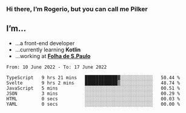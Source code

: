 ### Hi there, I’m Rogerio, but you can call me Pilker

## I’m…
- …a front-end developer
- …currently learning **Kotlin**
- …working at [**Folha de S.Paulo**](https://www.folha.com.br/)

<!--START_SECTION:waka-->

```text
From: 10 June 2022 - To: 17 June 2022

TypeScript   9 hrs 21 mins   ████████████▓░░░░░░░░░░░░   50.44 %
Svelte       9 hrs 2 mins    ████████████▒░░░░░░░░░░░░   48.74 %
JavaScript   5 mins          ░░░░░░░░░░░░░░░░░░░░░░░░░   00.51 %
JSON         3 mins          ░░░░░░░░░░░░░░░░░░░░░░░░░   00.29 %
HTML         0 secs          ░░░░░░░░░░░░░░░░░░░░░░░░░   00.03 %
YAML         0 secs          ░░░░░░░░░░░░░░░░░░░░░░░░░   00.00 %
```

<!--END_SECTION:waka-->
